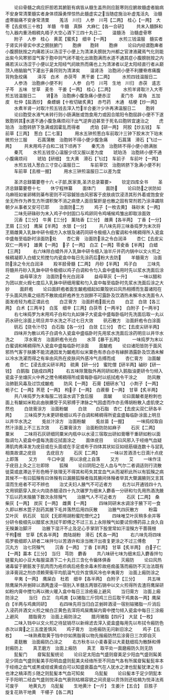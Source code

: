 <!-- { "loadSidebar": true } -->
　　论曰骨髓之病应肝胆若其腑脏有病皆从髓生盖热则应脏寒则应腑故髓虚者脑病不安身常清栗髓实者身体烦躁勇悍惊热此髓虚实之当随症施治补虚羗活丸　治髓虚寒脑痛不安身常清栗
　　羗活　川归　人参　川芎【二两】　桂心【一两】　大枣【去皮核三十枚】　羊髓　牛髓　真酥　大麻仁【各一合研】
　　共末入髓酥和匀入器内重汤煆稠丸梧子大空心酒下三四十丸日二
　　温髓汤　治髓虚骨寒
　　附子　人参　桂心　黄茋【蜜炙】　细辛【一两】
　　水煎三钱温服　髓实者于肾实并骨实中求之膀胱腑门
　　胞痹　　胞转
　　胞痹
　　论曰内经谓胞庳者小腹膀胱按之内痛若沃以汤涩于小便上为清涕夫膀胱为州都之官津液藏焉气化则能出矣今风寒邪湿气客于胞中则气闭不能化出故胞满而水道不通其症小腹膀胱按之内痛若沃以汤涩于小便以足太阳经气阏故热而痛也上为清涕者以足太阳经直行者从巅顶入络脑脑气下灌出于鼻窍则为清涕矣
　　温肾汤　治胞闭小便不利腰脊疼痛腹背拘急绞痛
　　泽泻　白术　赤茯芩　黒干姜【二两】
　　水煎四钱温服日二
　　人参汤　治胞痹小便不利
　　人参　白芍　川芎　生地　川归　赤茯　逺志　子芩　五味　甘草　麦冬　干姜【一两】　桂心【二两】
　　水煎羊肾取汁入大枣煎五钱温服日二
　　肾汤　治胞痹小腹急痛小便赤涩
　　麦门冬　犀角　五加皮　杜仲【盐酒炒】　桑螵蛸【十枚切破炙黄】　赤芍药　木通　桔梗【炒一两】
　　水煮羊肾一对取汁煎五钱去滓入竹半合姜汁少许再沸温服日二
　　胞转
　　论曰胞受水液气未转行则小肠满胀或饱食用力或因合隂阳令胞屈辟小便不下遂致胞转其水道不通小腹急痛烦闷汗出气逆奔迫甚至于死名曰胞转宜速治之
　　虎珀汤　治胞转脐下急满或因霍乱而得者
　　虎珀【研一两】　阿胶【炒五钱】　车前草【三两】　葱白【二七茎】
　　用水五钟煎葱白车前取汁三钟下胶末次下珀末微煎分三服
　　石菖蒲散　治胞转不得小便少腹急痛
　　石菖蒲　滑石【飞过一两】
　　共末用鸡子白和二钱下顷再下
　　秦艽汤　治胞转不得小便小肠满胀
　　秦芃
　　水煎五钱空心温服少顷又服以差为度
　　琥珀汤　治胞转小便不通小腹痛烦闷
　　琥珀【研细】　生大黄　滑石【飞过】　车前子　车前叶【一两】
　　水煎五钱入葱白三寸空心温服日二
　　车前草饮　治胞转脐下急满小便不利
　　车前草【去根一握】
　　用水三钟煎温服日二以差为度








　　圣济总録纂要卷十六
<子部,医家类,圣济总录纂要>
　　钦定四库全书
　　圣济总録纂要卷十七
　　休宁程林纂
　　面体门
　　面防
　　论曰防之状防如乌麻班如雀卵稀则棊布密则不可容鍼皆由风邪客于皮肤痰饮浸渍其形外着或饱食安坐无所作为养生方所谓积聚不消之病使人面目黧皯是也散之固有常剂若乃涂泽蠲除朝夕从事者又安可已耶
　　治面防二方
　　鸡子【一枚去黄】　硃砂末【一两】
　　二味先研硃砂为末入鸡子中封固口与鸡卵同令鸡哺候鸡雏出即取涂面效
　　沉香【三分】　牛黄【三分】　薰陆香【三分】　雌黄【各半两】　丁香【一分】　玊屑【三分】　鹰屎【半两】　水银【一分】
　　共八味先将三味香捣罗为末次将玊屑雌黄入乳鉢中研令细方入水银及诸药同研令极细入白蜜调和令稀稠得所入瓷盒中盛毎至临卧时涂面防处
　　杏仁膏　治面防涂之令白润泽
　　杏仁【去皮尖双仁一两半】　雄黄【一两】　子【一两】　白芷【一两】零夌香【半两】　白蜡【三两】
　　右六味除白蜡外并入乳鉢中研令细入油半斤并药内锅中以文火煎之候稠凝即入白蜡又煎搅匀内瓷盒中每日先涂药后粉大去防
　　羊髓膏方　治面防涂之令光白润泽
　　羖羊胫骨髓【二两】　丹砂【半两】　鸡子白
　　三味先将髓并丹砂入乳鉢中研令极细以鸡子白调和令匀入盒中盛每用时先以浆水洗面后涂之
　　益母草涂方　治面防令光白润泽
　　益母草灰【一升】
　　一味以醋和为团以炭火煆七度后入乳鉢中研细用蜜和匀入盒中每至临卧时先浆水洗面后涂之大妙
　　面皯疱
　　论曰面皯疱者面生皶疱细起如粟殻状曰风热相搏而生葢诸阳在于头面风热乘之结而不散故成皯疱养生方説醉不可露卧及饮酒热未解冷水洗面令人面发疮轻为疱正谓此也
　　白芷膏方　治面皯疱面光白
　　白芷　白敛【各三两】　白术【三两半】　白芨　细辛【三两】白茯苓【一两半】　白附子【一两半】
　　右七味捣罗为末用鸡子白和匀丸如弹子大瓷盒中盛每卧临时先洗面后取一丸以药水研化涂面上明旦井华水洗之不过七日大效
　　矾石散方　治面皯疱令白涂面
　　矾石【烧令汁尽】　白石脂【各一分】　白敛【三分】　杏仁【去皮尖研半两】
　　四味并为散以鸡子白调令入瓷盒中盛临卧时先用浆水洗面后涂药明旦以井华水洗之
　　浮水膏方　治面皯疱令光白
　　水萍【暴干五两】
　　一味捣罗为末以白蜜调和稀稠得所入瓷盒中盛每临卧时涂面
　　面皶疱
　　论曰诸阳皆防于面风邪热气客于肤腠不能流通因发为皶疱形似米粟色有赤白亦有縁醉酒露卧及饮酒未解以冷水洗濯而得之有率由风热在皮肤间外感冷气击搏而成
　　杏仁膏方　治面皶疱
　　杏仁【浸去皮尖研半两】　硫黄【研一分】　蜜陀僧【研半两】磠砂【研一钱】　白鹅脂【链成四两】
　　右五味除鵞脂外再同研如粉入鹅脂油更研令匀倾入瓷盒子坐煻灰火中养之搅令稀稠得所成膏每卧临时以纸拭疱令干涂之
　　防风散　治肺脏风毒及过饮成皶疱
　　防风【一两】　石膏【细研水飞】　小荆子【一两】　栀子仁【一两】荠苨【一两】　枸子【一两】　白蒺藜【一两】　甘草【炙半两】
　　共八味捣罗为末每服二钱温水调下食后服
　　面皶
　　论曰面皶者是粉刺也面上有皶如米粒此由肤腠受于风邪搏于津脉之气因虚而作亦去傅胡粉散入虚肌使之然也
　　白敛膏涂方　治面粉皶
　　白敛　　白石脂　杏仁【去皮尖双仁研各半两】
　　三味捣罗为末更研极细以鸡子白调和稀稠得所瓷盒盛每临卧涂面上明旦以井华水洗之
　　兎丝汁涂方　治面粉皶
　　兎丝苗【一握】
　　一味捣绞取自然汁涂面上不三五次效
　　石粟膏涂方　治面粉防防如麻子
　　石灰【二两】　粟米
　　二味将石灰研细同粟米内瓶中以水浸三宿取出研如膏曝干重研如粉以面脂调匀入瓷盒中盛每洗面讫拭面涂之
　　面体疣目
　　论曰风邪入于经络气血疑滞肌肉弗泽发为疣目或在头面或在手足或布于四体其状如豆如结筋缀连数十与鼠乳相类故谓之疣目
　　去疣目方
　　石灰【二两】
　　一味以苦酒渍七日滴汁点疣上即落
　　又方
　　牛口中涎　用以涂疣上自落
　　又方
　　艾
　　一味作注于疣目上灸之三壮即除
　　狐殠
　　论曰阴阳之在人血与气尔二者调适则行流散徙莫或底滞达于形色畅于肤理无不得其和苟失其宜血气从而凝积此所以有狐殠之病其候不一有曰狐殠有曰体殠有曰漏腋狐殠者指其腋间体殠者举其大槩漏腋则又言其湿而生疮者不可不辨也
　　治丈夫妇人腋气不可近者方
　　右方以开通钱四十九文用铜筯穿入炭火内烧赤醋浸四十九次碾罗为细末入麝香一分研和匀先用热酒洗腋下后以药末揩腋下数次永除殠气
　　治腋气人不可近者方
　　石灰【二两】　桑柴灰【一两】　炭灰【一两】　雌黄【一两】
　　四味同研末水调涂于腋下可一食久即以栁木箆子刮药其腋下毛并落然后用四灰散
　　治腋气四灰散方
　　粉霜　艾叶灰　矾石灰　铅灰【无即用胡粉蜜陀僧代之】
　　四味唯艾叶灰稍多余并等分研令极细先以醋浆水洗拭干即傅之不过三五上永除殠气如要试但傅药蒜上良久自无殠兼治脚汗
　　治腋下湿汗不止及足心手掌阴下股里常如汗湿殠方干蔷薇根　干枸根　甘草【炙各半两】　商陆胡粉　滑石【炙各一两】
　　右六味先将四味捣罗极细即入研者二味拌匀以苦酒许和涂当微汗出夜复更涂之不过三傅愈
　　丁沉丸方　治七窍殠气
　　沉香【一两】　丁香【半两】　甘草【炙半两】　白子仁【一两】藁本【三分】　当归　芎防　麝香
　　共八味研七味为细末后入麝香拌匀链蜜丸如小豆大每服温酒下二十丸日三含化令徧体俱香
　　灭瘢防
　　论曰风热诸毒留于腑脏发于肌肉而为疮疖病后疮愈余毒未殄故疮痂虽落而瘢防不灭治法既有涂泽膏润之剂亦须赖荣衞平均肌温气应外宜慎风冷也辛夷膏方　治面上瘢防涂之
　　辛夷【一两】　鹰屎白　杜若　细辛【各半两】　白附子【三分】
　　共五味除鹰屎外并剉碎以酒两盏浸一宿别入羊髓五两银石锅中以文火煎得所去渣将鹰屎研如粉内膏中搅匀再以微火暖入盒中每日三涂疮瘢上避风
　　当归膏方　治面上瘢防涂之
　　当归　白芷　乌鸡粪【以猪脂三斤饲鸡三日后取干鸡粪各一两】鹰屎白【半两与鸡粪同研】
　　右四味先将当归白芷剉碎酒浸一宿别镕猪脂一斤消后入浸药并酒文火煎之候白芷黄色去滓将鸡屎鹰屎内膏中搅匀倾入瓷盒中每日三涂瘢上避风
　　腊脂膏方　治面上瘢防涂之
　　腊月猪脂【四斤】　大鼠【一枚】
　　二味入铛中以文火煎之待鼠销尽以新绵滤去滓入瓷盒盛每用先以布拭令瘢防色赤次以膏之三五度差慎风
　　鸡子膏方　治疮瘢防无问新旧涂之
　　鸡子【五枚】
　　一味熟煮取黄于铛中炒如黑脂膏以物先揩瘢防然后涂膏日三次即自灭
　　麦麸散　治面瘢防凸涂之
　　右方秋冬以小麦春夏以大麦麸细捣为散酥和傅封瘢防上
　　真玊磨方　治面上瘢防
　　真玊　取平处一面磨瘢防久则无防
　　髭髪门
　　睂髯髭髪统论
　　论曰足太阳血气盛则睂美足少阳血气盛则髯美足少阴血气盛则髪美手阳明血盛则髭美夫经络所至不同血气各有所属睂髯髪髭率本于经络之血气或黒或绀或黄或白可以知盛衰葢血气在人犹水之津也髭髪犹津之有彡也津之槁泽而彡随之则髭髪本气血可知矣
　　乌髭髪
　　论曰髪本于足少阴髭本于手阳明二经血气盛则悦泽血气衰则枯槁容貌之间资是以贲饰则还枯槁为悦泽法焉可废乎
　　地黄丸方　乌髭髪
　　生地黄汁【一斤】　生姜汁【五合】　巨胜子　旋复花熟干地黄　干椹子【各二两】
